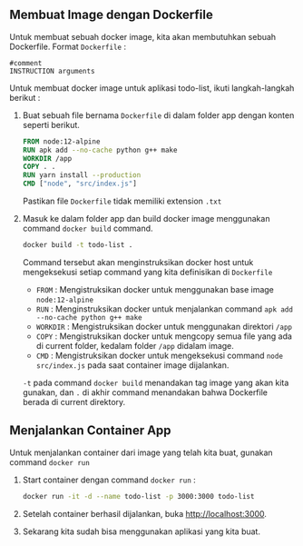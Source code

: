 ## Membuat Image dengan Dockerfile

Untuk membuat sebuah docker image, kita akan membutuhkan sebuah Dockerfile. 
Format `Dockerfile` :
```
#comment
INSTRUCTION arguments
```
Untuk membuat docker image untuk aplikasi todo-list, ikuti langkah-langkah berikut :

1. Buat sebuah file bernama `Dockerfile` di dalam folder app dengan konten seperti berikut.

    ```dockerfile
    FROM node:12-alpine
    RUN apk add --no-cache python g++ make
    WORKDIR /app
    COPY . .
    RUN yarn install --production
    CMD ["node", "src/index.js"]
    ```

    Pastikan file `Dockerfile` tidak memiliki extension `.txt`

1. Masuk ke dalam folder app dan build docker image menggunakan command `docker build` command.

    ```bash
    docker build -t todo-list .
    ```

    Command tersebut akan menginstruksikan docker host untuk mengeksekusi setiap command yang kita definisikan di `Dockerfile` 
    
    - `FROM` : Mengistruksikan docker untuk menggunakan base image `node:12-alpine`
    - `RUN` : Menginstruksikan docker untuk menjalankan command `apk add --no-cache python g++ make`
    - `WORKDIR` : Mengistruksikan docker untuk menggunakan direktori `/app`
    - `COPY` : Mengistruksikan docker untuk mengcopy semua file yang ada di current folder, kedalam folder `/app` didalam image.
    - `CMD` : Mengistruksikan docker untuk mengeksekusi command `node src/index.js` pada saat container image dijalankan.

    `-t` pada command `docker build` menandakan tag image yang akan kita gunakan, dan `.` di akhir command menandakan bahwa Dockerfile berada di current direktory.

## Menjalankan Container App

Untuk menjalankan container dari image yang telah kita buat, gunakan command `docker run`

1. Start container dengan command `docker run` :

    ```bash
    docker run -it -d --name todo-list -p 3000:3000 todo-list
    ```


1. Setelah container berhasil dijalankan, buka [http://localhost:3000](http://localhost:3000).
    

1. Sekarang kita sudah bisa menggunakan aplikasi yang kita buat.